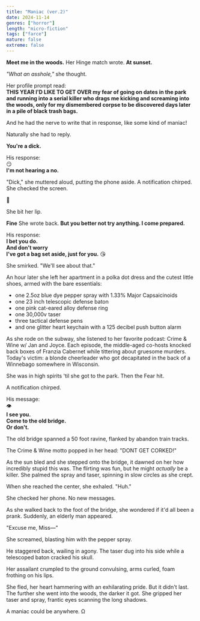 ```yaml
---
title: "Maniac (ver.2)"
date: 2024-11-14
genres: ["horror"]
length: "micro-fiction"
tags: ["farce"]
mature: false
extreme: false
---
```

**Meet me in the woods.** Her Hinge match wrote. **At sunset.** 

*"What an asshole,"* she thought.

Her profile prompt read:  
**THIS YEAR I'D LIKE TO GET OVER my fear of going on dates in the park and running into a serial killer who drags me kicking and screaming into the woods, only for my dismembered corpse to be discovered days later in a pile of black trash bags.**

And he had the nerve to write that in response, like some kind of maniac!

Naturally she had to reply.

**You're a dick.**

His response:   
😏  
**I'm not hearing a no.**  

"Dick," she muttered aloud, putting the phone aside. A notification chirped. She checked the screen.

🐔 

She bit her lip.

**Fine** She wrote back. **But you better not try anything. I come prepared.**

His response:  
**I bet you do.**  
**And don't worry**  
**I've got a bag set aside, just for you.** 😘

She smirked. "We'll see about that."

An hour later she left her apartment in a polka dot dress and the cutest little shoes, armed with the bare essentials:

- one 2.5oz blue dye pepper spray with 1.33% Major Capsaicinoids 
- one 23 inch telescopic defense baton
- one pink cat-eared alloy defense ring
- one 30,000v taser
- three tactical defense pens
- and one glitter heart keychain with a 125 decibel push button alarm

As she rode on the subway, she listened to her favorite podcast: Crime & Wine w/ Jan and Joyce. Each episode, the middle-aged co-hosts knocked back boxes of Franzia Cabernet while tittering about gruesome murders. Today's victim: a blonde cheerleader who got decapitated in the back of a Winnebago somewhere in Wisconsin.

She was in high spirits 'til she got to the park. Then the Fear hit.

A notification chirped.

His message:  
👁️   
**I see you.**  
**Come to the old bridge.**  
**Or don't.** 

The old bridge spanned a 50 foot ravine, flanked by abandon train tracks.

The Crime & Wine motto popped in her head: "DONT GET CORKED!"

As the sun bled and she stepped onto the bridge, it dawned on her how incredibly stupid this was. The flirting was fun, but he might *actually* be a killer. She palmed the spray and taser, spinning in slow circles as she crept.

When she reached the center, she exhaled. "Huh." 

She checked her phone. No new messages.

As she walked back to the foot of the bridge, she wondered if it'd all been a prank. Suddenly, an elderly man appeared.

"Excuse me, Miss—"

She screamed, blasting him with the pepper spray.

He staggered back, wailing in agony. The taser dug into his side while a telescoped baton cracked his skull.

Her assailant crumpled to the ground convulsing, arms curled, foam frothing on his lips.

She fled, her heart hammering with an exhilarating pride. But it didn't last. The further she went into the woods, the darker it got. She gripped her taser and spray, frantic eyes scanning the long shadows. 

A maniac could be anywhere. Ω
